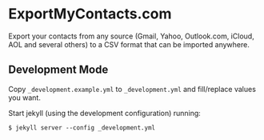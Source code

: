 # ExportMyContacts.com

Export your contacts from any source (Gmail, Yahoo, Outlook.com, iCloud, AOL and several others) to a CSV format that can be imported anywhere.

## Development Mode

Copy `_development.example.yml` to `_development.yml` and fill/replace values you want.

Start jekyll (using the development configuration) running:

    $ jekyll server --config _development.yml
